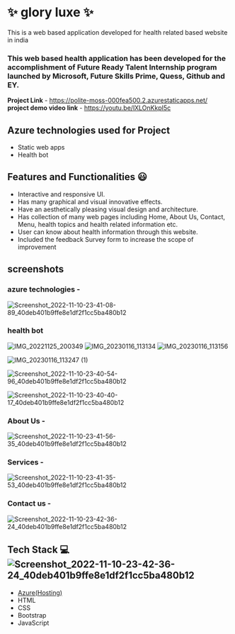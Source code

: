 # ✨  glory luxe ✨

This is a web based application developed for health related based website in india

### This web based health application has been developed for the accomplishment of Future Ready Talent Internship program launched by Microsoft, Future Skills Prime, Quess, Github and EY.


**Project Link** - https://polite-moss-000fea500.2.azurestaticapps.net/
**project demo video link** - https://youtu.be/lXLOnKkpI5c

## Azure technologies used for Project

- Static web apps
- Health bot

## Features and Functionalities 😃

- Interactive and responsive UI.
- Has many graphical and visual innovative effects.
- Have an aesthetically pleasing visual design and architecture.
- Has collection of many web pages including Home, About Us, Contact, Menu, health topics and health related information etc.
- User can know about health information through this website.
- Included the feedback Survey form to increase the scope of improvement 

## screenshots

### azure technologies -
![Screenshot_2022-11-10-23-41-08-89_40deb401b9ffe8e1df2f1cc5ba480b12](https://user-images.githubusercontent.com/115984065/204011393-2eaa394f-4d1e-40a5-8e83-1c227e66912a.jpg)
### health bot

![IMG_20221125_200349](https://user-images.githubusercontent.com/115984065/204010976-ec797f81-ef96-4b8d-8875-4645b268a412.jpg)
![IMG_20230116_113134](https://user-images.githubusercontent.com/115984065/212721405-fe050ea4-83a2-4013-a758-96799a6d90a6.jpg)
![IMG_20230116_113156](https://user-images.githubusercontent.com/115984065/212721273-51748da5-fe8a-4438-a082-aaa16005c7a3.jpg)

![IMG_20230116_113247 (1)](https://user-images.githubusercontent.com/115984065/212721134-18a6100e-ca7c-46ad-8b1c-07bbd1cdef62.jpg)

![Screenshot_2022-11-10-23-40-54-96_40deb401b9ffe8e1df2f1cc5ba480b12](https://user-images.githubusercontent.com/115984065/201177378-54f9c162-374b-477f-b939-a555339d8d6a.jpg)

![Screenshot_2022-11-10-23-40-40-17_40deb401b9ffe8e1df2f1cc5ba480b12](https://user-images.githubusercontent.com/115984065/201177268-1e2d7333-931d-4c7f-a95d-64c38446783e.jpg)




### About Us -

![Screenshot_2022-11-10-23-41-56-35_40deb401b9ffe8e1df2f1cc5ba480b12](https://user-images.githubusercontent.com/115984065/201177653-d3dc8648-b4d0-47b1-82f0-ff3c256d2f7f.jpg)

### Services -

![Screenshot_2022-11-10-23-41-35-53_40deb401b9ffe8e1df2f1cc5ba480b12](https://user-images.githubusercontent.com/115984065/201177578-41393d5e-0afb-4e1b-b8c6-80683e7ed78d.jpg)


### Contact us -


![Screenshot_2022-11-10-23-42-36-24_40deb401b9ffe8e1df2f1cc5ba480b12](https://user-images.githubusercontent.com/115984065/201178022-aa073b3e-e00c-4fec-aea9-8856060f83ca.jpg)






## Tech Stack 💻![Screenshot_2022-11-10-23-42-36-24_40deb401b9ffe8e1df2f1cc5ba480b12](https://user-images.githubusercontent.com/115984065/201177825-9fd1f39c-8a50-43eb-96dc-f19c61a4dc81.jpg)


- [Azure(Hosting)](https://azure.microsoft.com/en-in/features/azure-portal/)
- HTML
- CSS
- Bootstrap
- JavaScript




